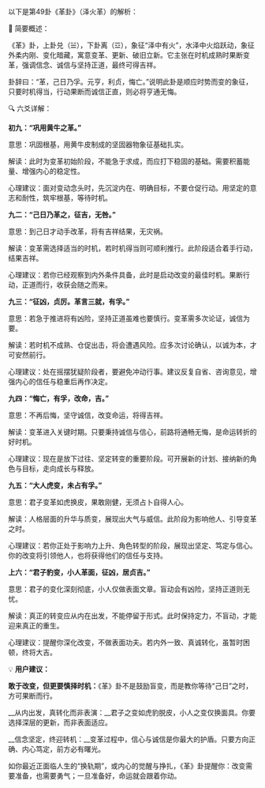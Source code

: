 以下是第49卦《革卦》（泽火革）的解析：

🌱 简要概述：

《革》卦，上卦兑（☱），下卦离（☲），象征“泽中有火”，水泽中火焰跃动，象征外柔内刚、变化暗藏，寓意变革、更新、破旧立新。它主张在时机成熟时果断变革，强调信念、诚信与坚持正道，最终可得吉祥。

卦辞曰：“革，己日乃孚。元亨，利贞，悔亡。”说明此卦是顺应时势而变的象征，只要时机得当，行动果断而诚信正直，则必将亨通无悔。

🔍 六爻详解：

__初九：“巩用黄牛之革。”__

意思：巩固根基，用黄牛皮制成的坚固器物象征基础扎实。

解读：此时为变革初始阶段，不能急于求成，而应打下稳固的基础。需要积蓄能量、增强内心的稳定性。

心理建议：面对变动念头时，先沉淀内在、明确目标，不要仓促行动。用坚定的意志和耐性，筑牢根基，等待时机。

__九二：“己日乃革之，征吉，无咎。”__

意思：到己日才动手改革，将有吉祥结果，无灾祸。

解读：变革需选择适当的时机，若时机得当则可顺利推行。此阶段适合着手行动，结果吉祥。

心理建议：若你已经观察到内外条件具备，此时是启动改变的最佳时机。果断行动，正道而行，收获会随之而来。

__九三：“征凶，贞厉。革言三就，有孚。”__

意思：若急于推进将有凶险，坚持正道虽难也要慎行。变革需多次论证，诚信为要。

解读：若时机不成熟、仓促出击，将会遭遇风险。应多次讨论确认，以诚为本，才可安然前行。

心理建议：处在摇摆犹疑阶段者，要避免冲动行事。建议反复自省、咨询意见，增强内心的信任与稳重后再作决定。

__九四：“悔亡，有孚，改命，吉。”__

意思：不再后悔，坚守诚信，改变命运，将得吉祥。

解读：变革进入关键时期。只要秉持诚信与信心，前路将通畅无悔，是命运转折的好时机。

心理建议：现在是放下过往、坚定转变的重要阶段。可开展新的计划、接纳新的角色与目标，走向成长与释放。

__九五：“大人虎变，未占有孚。”__

意思：君子变革如虎换皮，果敢刚健，无须占卜自得人心。

解读：人格层面的升华与质变，展现出大气与威信。此阶段为影响他人、引导变革之时。

心理建议：若你正处于影响力上升、角色转型的阶段，展现出坚定、笃定与信心。你的改变将引领他人，也将获得他们的信任与支持。

__上六：“君子豹变，小人革面，征凶，居贞吉。”__

意思：君子的变化深刻彻底，小人仅做表面文章。盲动会有凶险，坚持正道则无忧。

解读：真正的转变应从内在出发，不能停留于形式。此时保持定力，不盲动，才能迎来真正的重生。

心理建议：提醒你深化改变，不做表面功夫。若内外一致、真诚转化，虽暂时困顿，终将大吉。

💡 __用户建议：__

__敢于改变，但更要慎择时机：__《革》卦不是鼓励盲变，而是教你等待“己日”之时，方可果断而行。

__从内出发，真转化而非表演：__君子之变如虎豹脱皮，小人之变仅换面具。你要选择深层的更新，而非表面适应。

__信念坚定，终迎转机：__变革过程中，信心与诚信是你最大的护盾。只要方向正确、内心笃定，前方必有曙光。

如你最近正面临人生的“换轨期”，或内心的觉醒与挣扎，《革》卦提醒你：改变需要准备，也需要勇气；一旦准备好，命运就会跟着你动。


